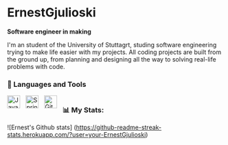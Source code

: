 # ErnestGjulioski
 
 **Software engineer in making**

 I'm an student of the University of Stuttagrt, studing software engineering trying to make life easier with my projects. All coding projects are built from the ground up, from planning and designing all the way to solving real-life problems with code.  

 ### 🧰 Languages and Tools
<img align="left" alt="Java" width="30px" style="padding-right:10px;" src="https://cdn.jsdelivr.net/gh/devicons/devicon/icons/java/java-original.svg"/>
<img align="left" alt="Spring" width="30px" style="padding-right:10px;" src="https://cdn.jsdelivr.net/gh/devicons/devicon/icons/spring/spring-original.svg" />
<img align="left" alt="Git" width="30px" style="padding-right:10px;" src="https://cdn.jsdelivr.net/gh/devicons/devicon/icons/git/git-original.svg" />

#
 ### 📊 My Stats:

![Ernest's Github stats] (https://github-readme-streak-stats.herokuapp.com/?user=your-ErnestGjulioski)
 
 <!-- ![GitHub Streak](https://streak-stats.demolab.com?user=ErnestGjulioski&theme=gruvbox&border_radius=4.5) -->
#